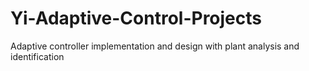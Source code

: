 # Yi-Adaptive-Control-Projects
Adaptive controller implementation and design with plant analysis and identification

